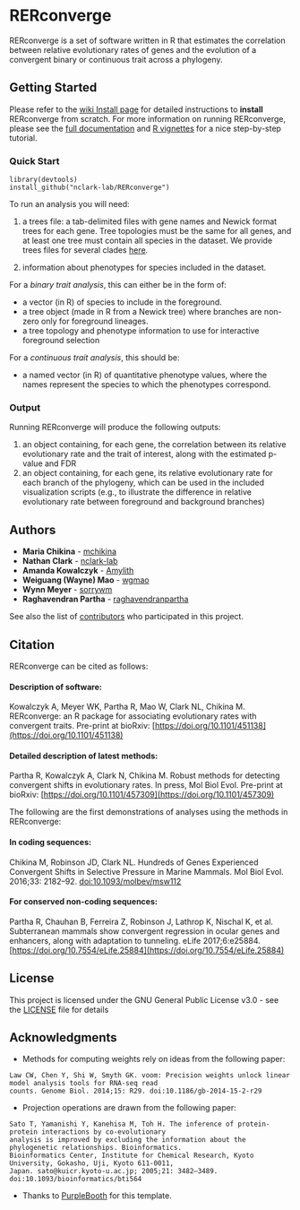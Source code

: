 # RERconverge

RERconverge is a set of software written in R that estimates the correlation between relative evolutionary rates of genes and the evolution of a convergent binary or continuous trait across a phylogeny.

## Getting Started

Please refer to the [wiki Install page](https://github.com/nclark-lab/RERconverge/wiki/Install) for detailed instructions to **install** RERconverge from scratch. For more information on running RERconverge, please see the [full documentation](https://github.com/nclark-lab/RERconverge/blob/master/RERconverge-master.pdf) and [R vignettes](https://github.com/nclark-lab/RERconverge/wiki/Vignettes) for a nice step-by-step tutorial.

### Quick Start
```
library(devtools)
install_github("nclark-lab/RERconverge")
```
To run an analysis you will need:
1) a trees file: a tab-delimited files with gene names and Newick format trees for each gene.
Tree topologies must be the same for all genes, and at least one tree must contain all species in the dataset.
We provide trees files for several clades [here](bit.ly/2J2QBnj).

2) information about phenotypes for species included in the dataset. 
 
For a *binary trait analysis*, this can either be in the form of:
* a vector (in R) of species to include in the foreground.
* a tree object (made in R from a Newick tree) where branches are non-zero only for foreground lineages.
* a tree topology and phenotype information to use for interactive foreground selection

For a *continuous trait analysis*, this should be:
* a named vector (in R) of quantitative phenotype values, where the names represent the species to which the phenotypes correspond.


### Output

Running RERconverge will produce the following outputs:
1) an object containing, for each gene, the correlation between its relative evolutionary rate and the trait of interest, along with the estimated p-value and FDR
2) an object containing, for each gene, its relative evolutionary rate for each branch of the phylogeny, which can be used in the included visualization scripts (e.g., to illustrate the difference in relative evolutionary rate between foreground and background branches)


## Authors

* **Maria Chikina** - [mchikina](https://github.com/mchikina)
* **Nathan Clark** - [nclark-lab](https://github.com/nclark-lab)
* **Amanda Kowalczyk** - [Amylith](https://github.com/Amylith)
* **Weiguang (Wayne) Mao** - [wgmao](https://github.com/wgmao)
* **Wynn Meyer** - [sorrywm](https://github.com/sorrywm)
* **Raghavendran Partha** - [raghavendranpartha](https://github.com/raghavendranpartha)

See also the list of [contributors](https://github.com/nclark-lab/RERconverge/contributors) who participated in this project.

## Citation

RERconverge can be cited as follows:

#### Description of software:

Kowalczyk A, Meyer WK, Partha R, Mao W, Clark NL, Chikina M. RERconverge: an R package for associating evolutionary rates with convergent traits. Pre-print at bioRxiv: [https://doi.org/10.1101/451138](https://doi.org/10.1101/451138)

#### Detailed description of latest methods:

Partha R, Kowalczyk A, Clark N, Chikina M. Robust methods for detecting convergent shifts in evolutionary rates. In press, Mol Biol Evol. Pre-print at bioRxiv: [https://doi.org/10.1101/457309](https://doi.org/10.1101/457309)

The following are the first demonstrations of analyses using the methods in RERconverge:

#### In coding sequences:

Chikina M, Robinson JD, Clark NL. Hundreds of Genes Experienced Convergent Shifts in Selective Pressure in Marine 
Mammals. Mol Biol Evol. 2016;33: 2182–92. [doi:10.1093/molbev/msw112](https://academic.oup.com/mbe/article/33/9/2182/2579331)

#### For conserved non-coding sequences:

Partha R, Chauhan B, Ferreira Z, Robinson J, Lathrop K, Nischal K, et al. Subterranean mammals show convergent 
regression in ocular genes and enhancers, along with adaptation to tunneling. eLife 2017;6:e25884. [https://doi.org/10.7554/eLife.25884](https://doi.org/10.7554/eLife.25884)


## License

This project is licensed under the GNU General Public License v3.0 - see the [LICENSE](LICENSE) file for details

## Acknowledgments

* Methods for computing weights rely on ideas from the following paper:
```
Law CW, Chen Y, Shi W, Smyth GK. voom: Precision weights unlock linear model analysis tools for RNA-seq read
counts. Genome Biol. 2014;15: R29. doi:10.1186/gb-2014-15-2-r29

```
* Projection operations are drawn from the following paper:
```
Sato T, Yamanishi Y, Kanehisa M, Toh H. The inference of protein-protein interactions by co-evolutionary 
analysis is improved by excluding the information about the phylogenetic relationships. Bioinformatics. 
Bioinformatics Center, Institute for Chemical Research, Kyoto University, Gokasho, Uji, Kyoto 611-0011, 
Japan. sato@kuicr.kyoto-u.ac.jp; 2005;21: 3482–3489. doi:10.1093/bioinformatics/bti564

```
* Thanks to [PurpleBooth](https://github.com/PurpleBooth) for this template.
